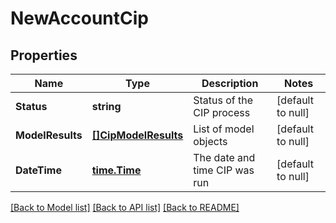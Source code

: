 # NewAccountCip

## Properties
Name | Type | Description | Notes
------------ | ------------- | ------------- | -------------
**Status** | **string** | Status of the CIP process | [default to null]
**ModelResults** | [**[]CipModelResults**](Cip_model_results.md) | List of model objects | [default to null]
**DateTime** | [**time.Time**](time.Time.md) | The date and time CIP was run | [default to null]

[[Back to Model list]](../README.md#documentation-for-models) [[Back to API list]](../README.md#documentation-for-api-endpoints) [[Back to README]](../README.md)

